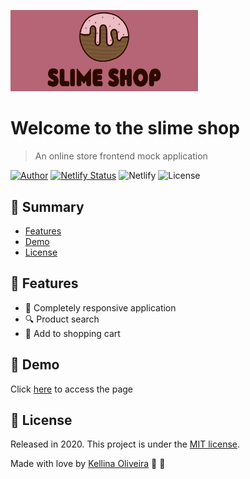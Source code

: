 <p align="left">
    <img src="./imagem-produtos/logo.png" width="300">
</p>

# Welcome to the slime shop

> An online store frontend mock application

[![Author](https://img.shields.io/badge/author-kellina-green?style=flat-square)](https://github.com/kellina) [![Netlify Status](https://api.netlify.com/api/v1/badges/8e029475-1ad1-4356-a999-7f67eeafad5b/deploy-status)](https://app.netlify.com/sites/lojaslime/deploys)  ![Netlify](https://img.shields.io/netlify/8e029475-1ad1-4356-a999-7f67eeafad5b) ![License](https://img.shields.io/github/license/kellina/loja-slime-front)

## :pushpin: Summary

* [Features](#rocket-features)
* [Demo](#link-demo)
* [License](#closed_book-license)

## :rocket: Features

* :iphone: Completely responsive application
* :mag: Product search
* :shopping_cart: Add to shopping cart

## :link: Demo

Click [here](https://lojaslime.kellina.com.br) to access the page

## :closed_book: License

Released in 2020.
This project is under the [MIT license](https://github.com/kellina/loja-slime-front/blob/master/LICENSE).

Made with love by [Kellina Oliveira](https://github.com/kellina) :purple_heart: :rocket:
